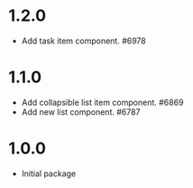 # 1.2.0

-   Add task item component. #6978

# 1.1.0

-   Add collapsible list item component. #6869
-   Add new list component. #6787

# 1.0.0

-   Initial package
